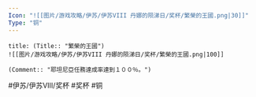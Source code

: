 ```yaml
---
Icon: "![[图片/游戏攻略/伊苏/伊苏VIII 丹娜的陨涕日/奖杯/繁榮的王國.png|30]]"
Type: "铜"
---
```

```ad-common-bronze-trophy
title: (Title:: "繁榮的王國")
![[图片/游戏攻略/伊苏/伊苏VIII 丹娜的陨涕日/奖杯/繁榮的王國.png|100]]

(Comment:: "耶坦尼亞任務達成率達到１００％。")
```

#伊苏/伊苏VIII/奖杯 #奖杯 #铜
